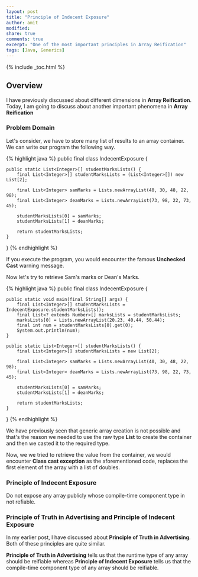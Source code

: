 ```yaml
---
layout: post
title: "Principle of Indecent Exposure"
author: amit
modified:
share: true
comments: true
excerpt: "One of the most important principles in Array Reification"
tags: [Java, Generics]
---
```


{% include _toc.html %}

## Overview

I have previously discussed about different dimensions in **Array Reification**. Today, I am going to discuss about another important phenomena in **Array Reification**

### Problem Domain

Let's consider, we have to store many list of results to an array container. We can write our program the following way.

{% highlight java %}
public final class IndecentExposure {

	public static List<Integer>[] studentMarksLists() {
		final List<Integer>[] studentMarksLists = (List<Integer>[]) new List[2];

		final List<Integer> samMarks = Lists.newArrayList(40, 30, 48, 22, 98);
		final List<Integer> deanMarks = Lists.newArrayList(73, 98, 22, 73, 45);

		studentMarksLists[0] = samMarks;
		studentMarksLists[1] = deanMarks;

		return studentMarksLists;
	}

}
{% endhighlight %}

If you execute the program, you would encounter the famous **Unchecked Cast** warning message.

Now let's try to retrieve Sam's marks or Dean's Marks.

{% highlight java %}
public final class IndecentExposure {

	public static void main(final String[] args) {
		final List<Integer>[] studentMarksLists = IndecentExposure.studentMarksLists();
		final List<? extends Number>[] marksLists = studentMarksLists;
		marksLists[0] = Lists.newArrayList(20.23, 40.44, 50.44);
		final int num = studentMarksLists[0].get(0);
		System.out.println(num);
	}

	public static List<Integer>[] studentMarksLists() {
		final List<Integer>[] studentMarksLists = new List[2];

		final List<Integer> samMarks = Lists.newArrayList(40, 30, 48, 22, 98);
		final List<Integer> deanMarks = Lists.newArrayList(73, 98, 22, 73, 45);

		studentMarksLists[0] = samMarks;
		studentMarksLists[1] = deanMarks;

		return studentMarksLists;
	}

}
{% endhighlight %}

We have previously seen that generic array creation is not possible and that's the reason we needed to use the raw type **List** to create the container and then we casted it to the required type.

Now, we we tried to retrieve the value from the container, we would encounter **Class cast exception** as the aforementioned code, replaces the first element of the array with a list of doubles.

### Principle of Indecent Exposure

Do not expose any array publicly whose compile-time component type in not refiable.

### Principle of Truth in Advertising and Principle of Indecent Exposure

In my earlier post, I have discussed about **Principle of Truth in Advertising**. Both of these principles are quite similar.

**Principle of Truth in Advertising** tells us that the runtime type of any array should be reifiable
whereas **Principle of Indecent Exposure** tells us that the compile-time component type of any array should be reifiable.
